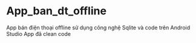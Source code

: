 # App_ban_dt_offline
App bán điện thoại offline sử dụng công nghệ Sqlite và code trên Android Studio
App đã clean code 
